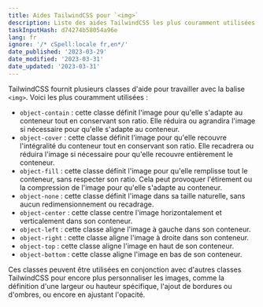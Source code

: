 ```yaml
---
title: Aides TailwindCSS pour `<img>`
description: Liste des aides TailwindCSS les plus couramment utilisées pour `<img>`
taskInputHash: d74274b58054a96e
lang: fr
ignore: '/* cSpell:locale fr,en*/'
date_published: '2023-03-29'
date_modified: '2023-03-31'
date_updated: '2023-03-31'
---
```

TailwindCSS fournit plusieurs classes d'aide pour travailler avec la balise `<img>`. Voici les plus couramment utilisées :
- `object-contain` : cette classe définit l'image pour qu'elle s'adapte au conteneur tout en conservant son ratio. Elle réduira ou agrandira l'image si nécessaire pour qu'elle s'adapte au conteneur.
- `object-cover` : cette classe définit l'image pour qu'elle recouvre l'intégralité du conteneur tout en conservant son ratio. Elle recadrera ou réduira l'image si nécessaire pour qu'elle recouvre entièrement le conteneur.
- `object-fill` : cette classe définit l'image pour qu'elle remplisse tout le conteneur, sans respecter son ratio. Cela peut provoquer l'étirement ou la compression de l'image pour qu'elle s'adapte au conteneur.
- `object-none` : cette classe définit l'image dans sa taille naturelle, sans aucun redimensionnement ou recadrage.
- `object-center` : cette classe centre l'image horizontalement et verticalement dans son conteneur.
- `object-left` : cette classe aligne l'image à gauche dans son conteneur.
- `object-right` : cette classe aligne l'image à droite dans son conteneur.
- `object-top` : cette classe aligne l'image en haut de son conteneur.
- `object-bottom` : cette classe aligne l'image en bas de son conteneur.

Ces classes peuvent être utilisées en conjonction avec d'autres classes TailwindCSS pour encore plus personnaliser les images, comme la définition d'une largeur ou hauteur spécifique, l'ajout de bordures ou d'ombres, ou encore en ajustant l'opacité.
